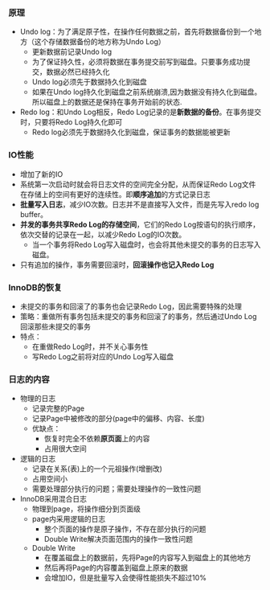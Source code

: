 ### 原理
- Undo log：为了满足原子性，在操作任何数据之前，首先将数据备份到一个地方（这个存储数据备份的地方称为Undo Log）
  - 更新数据前记录Undo log
  - 为了保证持久性，必须将数据在事务提交前写到磁盘。只要事务成功提交，数据必然已经持久化
  - Undo log必须先于数据持久化到磁盘
  - 如果在Undo log持久化到磁盘之前系统崩溃,因为数据没有持久化到磁盘。所以磁盘上的数据还是保持在事务开始前的状态.
- Redo log：和Undo Log相反，Redo Log记录的是**新数据的备份**。在事务提交时，只要将Redo Log持久化即可
  - Redo log必须先于数据持久化到磁盘，保证事务的数据能被更新

### IO性能
- 增加了新的IO
- 系统第一次启动时就会将日志文件的空间完全分配，从而保证Redo Log文件在存储上的空间有更好的连续性。即**顺序追加**的方式记录日志
- **批量写入日志**，减少IO次数。日志并不是直接写入文件，而是先写入redo log buffer。
- **并发的事务共享Redo Log的存储空间**，它们的Redo Log按语句的执行顺序，依次交替的记录在一起，以减少Redo Log的IO次数。
  - 当一个事务将Redo Log写入磁盘时，也会将其他未提交的事务的日志写入磁盘。
- 只有追加的操作，事务需要回滚时，**回滚操作也记入Redo Log**

### InnoDB的恢复
- 未提交的事务和回滚了的事务也会记录Redo Log，因此需要特殊的处理
- 策略：重做所有事务包括未提交的事务和回滚了的事务，然后通过Undo Log回滚那些未提交的事务
- 特点：
  - 在重做Redo Log时，并不关心事务性
  - 写Redo Log之前将对应的Undo Log写入磁盘

### 日志的内容
- 物理的日志
  - 记录完整的Page
  - 记录Page中被修改的部分(page中的偏移、内容、长度)
  - 优缺点：
    - 恢复时完全不依赖**原页面**上的内容
    - 占用很大空间
- 逻辑的日志
  - 记录在关系(表)上的一个元祖操作(增删改)
  - 占用空间小
  - 需要处理部分执行的问题；需要处理操作的一致性问题
- InnoDB采用混合日志
  - 物理到page，将操作细分到页面级
  - page内采用逻辑的日志
    - 整个页面的操作是原子操作，不存在部分执行的问题
    - Double Write解决页面范围内的操作一致性问题
  - Double Write
    - 在覆盖磁盘上的数据前，先将Page的内容写入到磁盘上的其他地方
    - 然后再将Page的内容覆盖到磁盘上原来的数据
    - 会增加IO，但是批量写入会使得性能损失不超过10%
    
